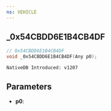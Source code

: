 ```yaml
---
ns: VEHICLE
---
```

## _0x54CBDD6E1B4CB4DF

```c
// 0x54CBDD6E1B4CB4DF
void _0x54CBDD6E1B4CB4DF(Any p0);
```

```
NativeDB Introduced: v1207
```

## Parameters
* **p0**:
